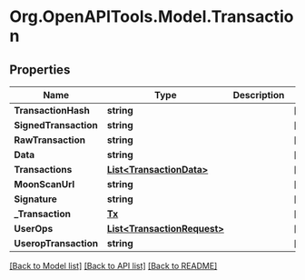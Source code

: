 # Org.OpenAPITools.Model.Transaction

## Properties

Name | Type | Description | Notes
------------ | ------------- | ------------- | -------------
**TransactionHash** | **string** |  | [optional] 
**SignedTransaction** | **string** |  | [optional] 
**RawTransaction** | **string** |  | [optional] 
**Data** | **string** |  | [optional] 
**Transactions** | [**List&lt;TransactionData&gt;**](TransactionData.md) |  | [optional] 
**MoonScanUrl** | **string** |  | [optional] 
**Signature** | **string** |  | [optional] 
**_Transaction** | [**Tx**](Tx.md) |  | [optional] 
**UserOps** | [**List&lt;TransactionRequest&gt;**](TransactionRequest.md) |  | [optional] 
**UseropTransaction** | **string** |  | [optional] 

[[Back to Model list]](../README.md#documentation-for-models) [[Back to API list]](../README.md#documentation-for-api-endpoints) [[Back to README]](../README.md)

